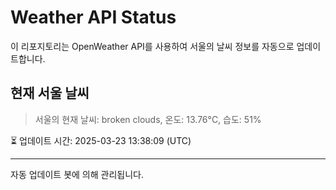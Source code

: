 
# Weather API Status

이 리포지토리는 OpenWeather API를 사용하여 서울의 날씨 정보를 자동으로 업데이트합니다.

## 현재 서울 날씨
> 서울의 현재 날씨: broken clouds, 온도: 13.76°C, 습도: 51%

⏳ 업데이트 시간: 2025-03-23 13:38:09 (UTC)

---
자동 업데이트 봇에 의해 관리됩니다.

